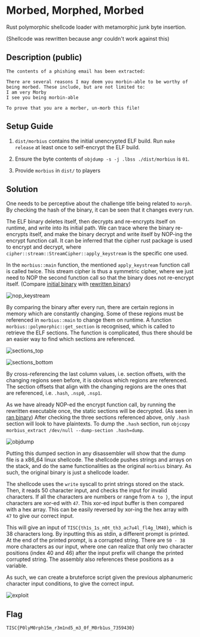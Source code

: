 # Morbed, Morphed, Morbed

Rust polymorphic shellcode loader with metamorphic junk byte insertion.

(Shellcode was rewritten because angr couldn't work against this)

## Description (public)

```text
The contents of a phishing email has been extracted:

There are several reasons I may deem you morbin-able to be worthy of being morbed. These include, but are not limited to:
I am very Morby
I see you being morbin-able

To prove that you are a morber, un-morb this file!
```

## Setup Guide

1. `dist/morbius` contains the initial unencrypted ELF build. Run `make release` at least once to self-encrypt the ELF build.

2. Ensure the byte contents of `objdump -s -j .lbss ./dist/morbius` is `01`.

3. Provide `morbius` in `dist/` to players

## Solution

One needs to be perceptive about the challenge title being related to `morph`. By checking the hash of the binary, it can be seen that it changes every run.

The ELF binary deletes itself, then decrypts and re-encrypts itself on runtime, and write into its initial path.
We can trace where the binary re-encrypts itself, and make the binary decrypt and write itself by NOP-ing the encrypt function call. It can be inferred that the cipher rust package is used to encrypt and decrypt, where `cipher::stream::StreamCipher::apply_keystream` is the specific one used.

In the `morbius::main` function, the mentioned `apply_keystream` function call is called twice. This stream cipher is thus a symmetric cipher, where we just need to NOP the second function call so that the binary does not re-encrypt itself. (Compare [initial binary](xpl/res/morbius) with [rewritten binary](xpl/res/morbius_rewrite))

![nop_keystream](xpl/res/nop_keystream.png)

By comparing the binary after every run, there are certain regions in memory which are constantly changing. Some of these regions must be referenced in `morbius::main` to change them on runtime. A function `morbius::polymorphic::get_section` is recognised, which is called to retrieve the ELF sections. The function is complicated, thus there should be an easier way to find which sections are referenced.

![sections_top](xpl/res/sections_top.png)

![sections_bottom](xpl/res/sections_bottom.png)

By cross-referencing the last column values, i.e. section offsets, with the changing regions seen before, it is obvious which regions are referenced. The section offsets that align with the changing regions are the ones that are referenced, i.e. `.hash`, `.nsp0`, `.nsp1`.

As we have already NOP-ed the encrypt function call, by running the rewritten executable once, the static sections will be decrypted. (As seen in [ran binary](xpl/res/morbius_extract)) After checking the three sections referenced above, only `.hash` section will look to have plaintexts. To dump the `.hash` section, run `objcopy morbius_extract /dev/null --dump-section .hash=dump`.

![objdump](xpl/res/objdump.png)

Putting this dumped section in any disassembler will show that the dump file is a x86_64 linux shellcode. The shellcode pushes strings and arrays on the stack, and do the same functionalities as the original `morbius` binary. As such, the original binary is just a shellcode loader.

The shellcode uses the `write` syscall to print strings stored on the stack. Then, it reads 50 character input, and checks the input for invalid characters. If all the characters are numbers or range from `A to }`, the input characters are xor-ed with `47`. This xor-ed input buffer is then compared with a hex array. This can be easily reversed by xor-ing the hex array with `47` to give our correct input.

This will give an input of `TISC{th1s_1s_n0t_th3_ac7u4l_fl4g_lM40}`, which is 38 characters long. By inputting this as stdin, a different prompt is printed. At the end of the printed prompt, is a corrupted string. There are `50 - 38` more characters as our input, where one can realize that only two character positions (index 40 and 46) after the input prefix will change the printed corrupted string. The assembly also references these positions as a variable.

As such, we can create a bruteforce script given the previous alphanumeric character input conditions, to give the correct input.

![exploit](xpl/res/xpl.png)

## Flag

`TISC{P0lyM0rph15m_r3m1nd5_m3_0f_M0rb1us_7359430}`
